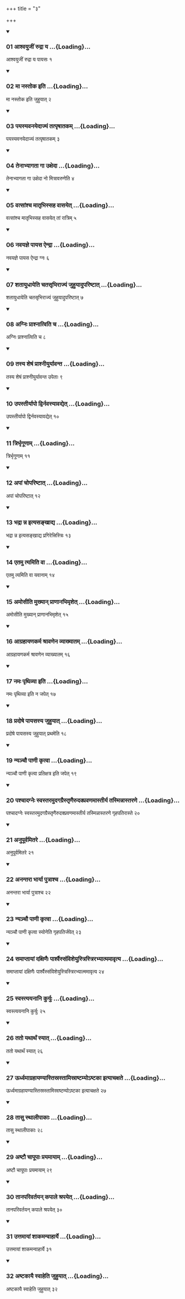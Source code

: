 +++
title = "३"

+++

<div class="js_include" includetitle="true" newlevelforh1="3" unfilled="" url="/vedAH_sAma/kauthumam/sUtram/drAhyAyaNaH/khAdira-gRhyam/vishvAsa-prastutiH/3/3/01_AshvayujIM_rudrA_ya.md">
<details open><summary><h3>01 आश्वयुजीं रुद्रा य ...{Loading}...</h3></summary>

आश्वयुजीं रुद्रा य पायसः १
</details>
</div>

<div class="js_include collapsed" newlevelforh1="4" title="Oldenberg" url="/vedAH_sAma/kauthumam/sUtram/drAhyAyaNaH/khAdira-gRhyam/sarvASh_TIkAH/3/3/01_AshvayujIM_rudrA_ya.md"> </div>

<div class="js_include" includetitle="true" newlevelforh1="3" unfilled="" url="/vedAH_sAma/kauthumam/sUtram/drAhyAyaNaH/khAdira-gRhyam/vishvAsa-prastutiH/3/3/02_mA_nastoka_iti.md">
<details open><summary><h3>02 मा नस्तोक इति ...{Loading}...</h3></summary>

मा नस्तोक इति जुहुयात् २
</details>
</div>

<div class="js_include collapsed" newlevelforh1="4" title="Oldenberg" url="/vedAH_sAma/kauthumam/sUtram/drAhyAyaNaH/khAdira-gRhyam/sarvASh_TIkAH/3/3/02_mA_nastoka_iti.md"> </div>

<div class="js_include" includetitle="true" newlevelforh1="3" unfilled="" url="/vedAH_sAma/kauthumam/sUtram/drAhyAyaNaH/khAdira-gRhyam/vishvAsa-prastutiH/3/3/03_payasyavanayedAjyaM_tatpRShAtakam.md">
<details open><summary><h3>03 पयस्यवनयेदाज्यं तत्पृषातकम् ...{Loading}...</h3></summary>

पयस्यवनयेदाज्यं तत्पृषातकम् ३
</details>
</div>

<div class="js_include collapsed" newlevelforh1="4" title="Oldenberg" url="/vedAH_sAma/kauthumam/sUtram/drAhyAyaNaH/khAdira-gRhyam/sarvASh_TIkAH/3/3/03_payasyavanayedAjyaM_tatpRShAtakam.md"> </div>

<div class="js_include" includetitle="true" newlevelforh1="3" unfilled="" url="/vedAH_sAma/kauthumam/sUtram/drAhyAyaNaH/khAdira-gRhyam/vishvAsa-prastutiH/3/3/04_tenAbhyAgatA_gA_uxedA.md">
<details open><summary><h3>04 तेनाभ्यागता गा उक्षेदा ...{Loading}...</h3></summary>

तेनाभ्यागता गा उक्षेदा नो मित्रावरुणेति ४
</details>
</div>

<div class="js_include collapsed" newlevelforh1="4" title="Oldenberg" url="/vedAH_sAma/kauthumam/sUtram/drAhyAyaNaH/khAdira-gRhyam/sarvASh_TIkAH/3/3/04_tenAbhyAgatA_gA_uxedA.md"> </div>

<div class="js_include" includetitle="true" newlevelforh1="3" unfilled="" url="/vedAH_sAma/kauthumam/sUtram/drAhyAyaNaH/khAdira-gRhyam/vishvAsa-prastutiH/3/3/05_vatsAMshcha_mAtRbhissaha_vAsayet.md">
<details open><summary><h3>05 वत्सांश्च मातृभिस्सह वासयेत् ...{Loading}...</h3></summary>

वत्सांश्च मातृभिस्सह वासयेत् तां रात्रिम् ५
</details>
</div>

<div class="js_include collapsed" newlevelforh1="4" title="Oldenberg" url="/vedAH_sAma/kauthumam/sUtram/drAhyAyaNaH/khAdira-gRhyam/sarvASh_TIkAH/3/3/05_vatsAMshcha_mAtRbhissaha_vAsayet.md"> </div>

<div class="js_include" includetitle="true" newlevelforh1="3" unfilled="" url="/vedAH_sAma/kauthumam/sUtram/drAhyAyaNaH/khAdira-gRhyam/vishvAsa-prastutiH/3/3/06_navayajne_pAyasa_aindrA.md">
<details open><summary><h3>06 नवयज्ञे पायस ऐन्द्रा ...{Loading}...</h3></summary>

नवयज्ञे पायस ऐन्द्रा ग्नः ६
</details>
</div>

<div class="js_include collapsed" newlevelforh1="4" title="Oldenberg" url="/vedAH_sAma/kauthumam/sUtram/drAhyAyaNaH/khAdira-gRhyam/sarvASh_TIkAH/3/3/06_navayajne_pAyasa_aindrA.md"> </div>

<div class="js_include" includetitle="true" newlevelforh1="3" unfilled="" url="/vedAH_sAma/kauthumam/sUtram/drAhyAyaNaH/khAdira-gRhyam/vishvAsa-prastutiH/3/3/07_shatAyudhAyeti_chatasRbhirAjyaM_juhuyAdupariShT.md">
<details open><summary><h3>07 शतायुधायेति चतसृभिराज्यं जुहुयादुपरिष्टात् ...{Loading}...</h3></summary>

शतायुधायेति चतसृभिराज्यं जुहुयादुपरिष्टात् ७
</details>
</div>

<div class="js_include collapsed" newlevelforh1="4" title="Oldenberg" url="/vedAH_sAma/kauthumam/sUtram/drAhyAyaNaH/khAdira-gRhyam/sarvASh_TIkAH/3/3/07_shatAyudhAyeti_chatasRbhirAjyaM_juhuyAdupariShT.md"> </div>

<div class="js_include" includetitle="true" newlevelforh1="3" unfilled="" url="/vedAH_sAma/kauthumam/sUtram/drAhyAyaNaH/khAdira-gRhyam/vishvAsa-prastutiH/3/3/08_agniH_prAshnAtviti_cha.md">
<details open><summary><h3>08 अग्निः प्राश्नात्विति च ...{Loading}...</h3></summary>

अग्निः प्राश्नात्विति च ८
</details>
</div>

<div class="js_include collapsed" newlevelforh1="4" title="Oldenberg" url="/vedAH_sAma/kauthumam/sUtram/drAhyAyaNaH/khAdira-gRhyam/sarvASh_TIkAH/3/3/08_agniH_prAshnAtviti_cha.md"> </div>

<div class="js_include" includetitle="true" newlevelforh1="3" unfilled="" url="/vedAH_sAma/kauthumam/sUtram/drAhyAyaNaH/khAdira-gRhyam/vishvAsa-prastutiH/3/3/09_tasya_sheShaM_prAshnIyuryAvanta.md">
<details open><summary><h3>09 तस्य शेषं प्राश्नीयुर्यावन्त ...{Loading}...</h3></summary>

तस्य शेषं प्राश्नीयुर्यावन्त उपेताः ९
</details>
</div>

<div class="js_include collapsed" newlevelforh1="4" title="Oldenberg" url="/vedAH_sAma/kauthumam/sUtram/drAhyAyaNaH/khAdira-gRhyam/sarvASh_TIkAH/3/3/09_tasya_sheShaM_prAshnIyuryAvanta.md"> </div>

<div class="js_include" includetitle="true" newlevelforh1="3" unfilled="" url="/vedAH_sAma/kauthumam/sUtram/drAhyAyaNaH/khAdira-gRhyam/vishvAsa-prastutiH/3/3/10_upastIryApo_dvirnavasyAvadyet.md">
<details open><summary><h3>10 उपस्तीर्यापो द्विर्नवस्यावद्येत् ...{Loading}...</h3></summary>

उपस्तीर्यापो द्विर्नवस्यावद्येत् १०
</details>
</div>

<div class="js_include collapsed" newlevelforh1="4" title="Oldenberg" url="/vedAH_sAma/kauthumam/sUtram/drAhyAyaNaH/khAdira-gRhyam/sarvASh_TIkAH/3/3/10_upastIryApo_dvirnavasyAvadyet.md"> </div>

<div class="js_include" includetitle="true" newlevelforh1="3" unfilled="" url="/vedAH_sAma/kauthumam/sUtram/drAhyAyaNaH/khAdira-gRhyam/vishvAsa-prastutiH/3/3/11_trirbhRgUNAm.md">
<details open><summary><h3>11 त्रिर्भृगूणाम् ...{Loading}...</h3></summary>

त्रिर्भृगूणाम् ११
</details>
</div>

<div class="js_include collapsed" newlevelforh1="4" title="Oldenberg" url="/vedAH_sAma/kauthumam/sUtram/drAhyAyaNaH/khAdira-gRhyam/sarvASh_TIkAH/3/3/11_trirbhRgUNAm.md"> </div>

<div class="js_include" includetitle="true" newlevelforh1="3" unfilled="" url="/vedAH_sAma/kauthumam/sUtram/drAhyAyaNaH/khAdira-gRhyam/vishvAsa-prastutiH/3/3/12_apAM_chopariShTAt.md">
<details open><summary><h3>12 अपां चोपरिष्टात् ...{Loading}...</h3></summary>

अपां चोपरिष्टात् १२
</details>
</div>

<div class="js_include collapsed" newlevelforh1="4" title="Oldenberg" url="/vedAH_sAma/kauthumam/sUtram/drAhyAyaNaH/khAdira-gRhyam/sarvASh_TIkAH/3/3/12_apAM_chopariShTAt.md"> </div>

<div class="js_include" includetitle="true" newlevelforh1="3" unfilled="" url="/vedAH_sAma/kauthumam/sUtram/drAhyAyaNaH/khAdira-gRhyam/vishvAsa-prastutiH/3/3/13_bhadrA_nna_ityasankhAdya.md">
<details open><summary><h3>13 भद्रा न्न इत्यसङ्खाद्य ...{Loading}...</h3></summary>

भद्रा न्न इत्यसङ्खाद्य प्रगिरेत्त्रिस्त्रिः १३
</details>
</div>

<div class="js_include collapsed" newlevelforh1="4" title="Oldenberg" url="/vedAH_sAma/kauthumam/sUtram/drAhyAyaNaH/khAdira-gRhyam/sarvASh_TIkAH/3/3/13_bhadrA_nna_ityasankhAdya.md"> </div>

<div class="js_include" includetitle="true" newlevelforh1="3" unfilled="" url="/vedAH_sAma/kauthumam/sUtram/drAhyAyaNaH/khAdira-gRhyam/vishvAsa-prastutiH/3/3/14_etamu_tyamiti_vA.md">
<details open><summary><h3>14 एतमु त्यमिति वा ...{Loading}...</h3></summary>

एतमु त्यमिति वा यवानाम् १४
</details>
</div>

<div class="js_include collapsed" newlevelforh1="4" title="Oldenberg" url="/vedAH_sAma/kauthumam/sUtram/drAhyAyaNaH/khAdira-gRhyam/sarvASh_TIkAH/3/3/14_etamu_tyamiti_vA.md"> </div>

<div class="js_include" includetitle="true" newlevelforh1="3" unfilled="" url="/vedAH_sAma/kauthumam/sUtram/drAhyAyaNaH/khAdira-gRhyam/vishvAsa-prastutiH/3/3/15_amosIti_mukhyAn_prANAnabhimRshet.md">
<details open><summary><h3>15 अमोसीति मुख्यान् प्राणानभिमृशेत् ...{Loading}...</h3></summary>

अमोसीति मुख्यान् प्राणानभिमृशेत् १५
</details>
</div>

<div class="js_include collapsed" newlevelforh1="4" title="Oldenberg" url="/vedAH_sAma/kauthumam/sUtram/drAhyAyaNaH/khAdira-gRhyam/sarvASh_TIkAH/3/3/15_amosIti_mukhyAn_prANAnabhimRshet.md"> </div>

<div class="js_include" includetitle="true" newlevelforh1="3" unfilled="" url="/vedAH_sAma/kauthumam/sUtram/drAhyAyaNaH/khAdira-gRhyam/vishvAsa-prastutiH/3/3/16_AgrahAyaNakarma_shrAvaNena_vyAkhyAtam.md">
<details open><summary><h3>16 आग्रहायणकर्म श्रावणेन व्याख्यातम् ...{Loading}...</h3></summary>

आग्रहायणकर्म श्रावणेन व्याख्यातम् १६
</details>
</div>

<div class="js_include collapsed" newlevelforh1="4" title="Oldenberg" url="/vedAH_sAma/kauthumam/sUtram/drAhyAyaNaH/khAdira-gRhyam/sarvASh_TIkAH/3/3/16_AgrahAyaNakarma_shrAvaNena_vyAkhyAtam.md"> </div>

<div class="js_include" includetitle="true" newlevelforh1="3" unfilled="" url="/vedAH_sAma/kauthumam/sUtram/drAhyAyaNaH/khAdira-gRhyam/vishvAsa-prastutiH/3/3/17_namaH_pRthivyA_iti.md">
<details open><summary><h3>17 नमः पृथिव्या इति ...{Loading}...</h3></summary>

नमः पृथिव्या इति न जपेत् १७
</details>
</div>

<div class="js_include collapsed" newlevelforh1="4" title="Oldenberg" url="/vedAH_sAma/kauthumam/sUtram/drAhyAyaNaH/khAdira-gRhyam/sarvASh_TIkAH/3/3/17_namaH_pRthivyA_iti.md"> </div>

<div class="js_include" includetitle="true" newlevelforh1="3" unfilled="" url="/vedAH_sAma/kauthumam/sUtram/drAhyAyaNaH/khAdira-gRhyam/vishvAsa-prastutiH/3/3/18_pradoShe_pAyasasya_juhuyAt.md">
<details open><summary><h3>18 प्रदोषे पायसस्य जुहुयात् ...{Loading}...</h3></summary>

प्रदोषे पायसस्य जुहुयात् प्रथमेति १८
</details>
</div>

<div class="js_include collapsed" newlevelforh1="4" title="Oldenberg" url="/vedAH_sAma/kauthumam/sUtram/drAhyAyaNaH/khAdira-gRhyam/sarvASh_TIkAH/3/3/18_pradoShe_pAyasasya_juhuyAt.md"> </div>

<div class="js_include" includetitle="true" newlevelforh1="3" unfilled="" url="/vedAH_sAma/kauthumam/sUtram/drAhyAyaNaH/khAdira-gRhyam/vishvAsa-prastutiH/3/3/19_nyanchau_pANI_kRtvA.md">
<details open><summary><h3>19 न्यञ्चौ पाणी कृत्वा ...{Loading}...</h3></summary>

न्यञ्चौ पाणी कृत्वा प्रतिक्षत्र इति जपेत् १९
</details>
</div>

<div class="js_include collapsed" newlevelforh1="4" title="Oldenberg" url="/vedAH_sAma/kauthumam/sUtram/drAhyAyaNaH/khAdira-gRhyam/sarvASh_TIkAH/3/3/19_nyanchau_pANI_kRtvA.md"> </div>

<div class="js_include" includetitle="true" newlevelforh1="3" unfilled="" url="/vedAH_sAma/kauthumam/sUtram/drAhyAyaNaH/khAdira-gRhyam/vishvAsa-prastutiH/3/3/20_pashchAdagneH_svastaramudagagraistRNairudakprav.md">
<details open><summary><h3>20 पश्चादग्नेः स्वस्तरमुदगग्रैस्तृणैरुदक्प्रवणमास्तीर्य तस्मिन्नास्तरणे ...{Loading}...</h3></summary>

पश्चादग्नेः स्वस्तरमुदगग्रैस्तृणैरुदक्प्रवणमास्तीर्य तस्मिन्नास्तरणे गृहपतिरास्ते २०
</details>
</div>

<div class="js_include collapsed" newlevelforh1="4" title="Oldenberg" url="/vedAH_sAma/kauthumam/sUtram/drAhyAyaNaH/khAdira-gRhyam/sarvASh_TIkAH/3/3/20_pashchAdagneH_svastaramudagagraistRNairudakprav.md"> </div>

<div class="js_include" includetitle="true" newlevelforh1="3" unfilled="" url="/vedAH_sAma/kauthumam/sUtram/drAhyAyaNaH/khAdira-gRhyam/vishvAsa-prastutiH/3/3/21_anupUrvamitare.md">
<details open><summary><h3>21 अनुपूर्वमितरे ...{Loading}...</h3></summary>

अनुपूर्वमितरे २१
</details>
</div>

<div class="js_include collapsed" newlevelforh1="4" title="Oldenberg" url="/vedAH_sAma/kauthumam/sUtram/drAhyAyaNaH/khAdira-gRhyam/sarvASh_TIkAH/3/3/21_anupUrvamitare.md"> </div>

<div class="js_include" includetitle="true" newlevelforh1="3" unfilled="" url="/vedAH_sAma/kauthumam/sUtram/drAhyAyaNaH/khAdira-gRhyam/vishvAsa-prastutiH/3/3/22_anantarA_bhAryA_putrAshcha.md">
<details open><summary><h3>22 अनन्तरा भार्या पुत्राश्च ...{Loading}...</h3></summary>

अनन्तरा भार्या पुत्राश्च २२
</details>
</div>

<div class="js_include collapsed" newlevelforh1="4" title="Oldenberg" url="/vedAH_sAma/kauthumam/sUtram/drAhyAyaNaH/khAdira-gRhyam/sarvASh_TIkAH/3/3/22_anantarA_bhAryA_putrAshcha.md"> </div>

<div class="js_include" includetitle="true" newlevelforh1="3" unfilled="" url="/vedAH_sAma/kauthumam/sUtram/drAhyAyaNaH/khAdira-gRhyam/vishvAsa-prastutiH/3/3/23_nyanchau_pANI_kRtvA.md">
<details open><summary><h3>23 न्यञ्चौ पाणी कृत्वा ...{Loading}...</h3></summary>

न्यञ्चौ पाणी कृत्वा स्योनेति गृहपतिर्जपेत् २३
</details>
</div>

<div class="js_include collapsed" newlevelforh1="4" title="Oldenberg" url="/vedAH_sAma/kauthumam/sUtram/drAhyAyaNaH/khAdira-gRhyam/sarvASh_TIkAH/3/3/23_nyanchau_pANI_kRtvA.md"> </div>

<div class="js_include" includetitle="true" newlevelforh1="3" unfilled="" url="/vedAH_sAma/kauthumam/sUtram/drAhyAyaNaH/khAdira-gRhyam/vishvAsa-prastutiH/3/3/24_samAptAyAM_daxiNaiH_pArshvaissaMvisheyustristri.md">
<details open><summary><h3>24 समाप्तायां दक्षिणैः पार्श्वैस्संविशेयुस्त्रिस्त्रिरभ्यात्ममावृत्य ...{Loading}...</h3></summary>

समाप्तायां दक्षिणैः पार्श्वैस्संविशेयुस्त्रिस्त्रिरभ्यात्ममावृत्य २४
</details>
</div>

<div class="js_include collapsed" newlevelforh1="4" title="Oldenberg" url="/vedAH_sAma/kauthumam/sUtram/drAhyAyaNaH/khAdira-gRhyam/sarvASh_TIkAH/3/3/24_samAptAyAM_daxiNaiH_pArshvaissaMvisheyustristri.md"> </div>

<div class="js_include" includetitle="true" newlevelforh1="3" unfilled="" url="/vedAH_sAma/kauthumam/sUtram/drAhyAyaNaH/khAdira-gRhyam/vishvAsa-prastutiH/3/3/25_svastyayanAni_kuryuH.md">
<details open><summary><h3>25 स्वस्त्ययनानि कुर्युः ...{Loading}...</h3></summary>

स्वस्त्ययनानि कुर्युः २५
</details>
</div>

<div class="js_include collapsed" newlevelforh1="4" title="Oldenberg" url="/vedAH_sAma/kauthumam/sUtram/drAhyAyaNaH/khAdira-gRhyam/sarvASh_TIkAH/3/3/25_svastyayanAni_kuryuH.md"> </div>

<div class="js_include" includetitle="true" newlevelforh1="3" unfilled="" url="/vedAH_sAma/kauthumam/sUtram/drAhyAyaNaH/khAdira-gRhyam/vishvAsa-prastutiH/3/3/26_tato_yathArthaM_syAt.md">
<details open><summary><h3>26 ततो यथार्थं स्यात् ...{Loading}...</h3></summary>

ततो यथार्थं स्यात् २६
</details>
</div>

<div class="js_include collapsed" newlevelforh1="4" title="Oldenberg" url="/vedAH_sAma/kauthumam/sUtram/drAhyAyaNaH/khAdira-gRhyam/sarvASh_TIkAH/3/3/26_tato_yathArthaM_syAt.md"> </div>

<div class="js_include" includetitle="true" newlevelforh1="3" unfilled="" url="/vedAH_sAma/kauthumam/sUtram/drAhyAyaNaH/khAdira-gRhyam/vishvAsa-prastutiH/3/3/27_UrdhvamAgrahAyaNyAstisrastAmisrAShTamyo-ShTakA_.md">
<details open><summary><h3>27 ऊर्ध्वमाग्रहायण्यास्तिस्रस्तामिस्राष्टम्योऽष्टका इत्याचक्षते ...{Loading}...</h3></summary>

ऊर्ध्वमाग्रहायण्यास्तिस्रस्तामिस्राष्टम्योऽष्टका इत्याचक्षते २७
</details>
</div>

<div class="js_include collapsed" newlevelforh1="4" title="Oldenberg" url="/vedAH_sAma/kauthumam/sUtram/drAhyAyaNaH/khAdira-gRhyam/sarvASh_TIkAH/3/3/27_UrdhvamAgrahAyaNyAstisrastAmisrAShTamyo-ShTakA_.md"> </div>

<div class="js_include" includetitle="true" newlevelforh1="3" unfilled="" url="/vedAH_sAma/kauthumam/sUtram/drAhyAyaNaH/khAdira-gRhyam/vishvAsa-prastutiH/3/3/28_tAsu_sthAlIpAkAH.md">
<details open><summary><h3>28 तासु स्थालीपाकाः ...{Loading}...</h3></summary>

तासु स्थालीपाकाः २८
</details>
</div>

<div class="js_include collapsed" newlevelforh1="4" title="Oldenberg" url="/vedAH_sAma/kauthumam/sUtram/drAhyAyaNaH/khAdira-gRhyam/sarvASh_TIkAH/3/3/28_tAsu_sthAlIpAkAH.md"> </div>

<div class="js_include" includetitle="true" newlevelforh1="3" unfilled="" url="/vedAH_sAma/kauthumam/sUtram/drAhyAyaNaH/khAdira-gRhyam/vishvAsa-prastutiH/3/3/29_aShTau_chApUpAH_prayamAyAm.md">
<details open><summary><h3>29 अष्टौ चापूपाः प्रयमायाम् ...{Loading}...</h3></summary>

अष्टौ चापूपाः प्रयमायाम् २९
</details>
</div>

<div class="js_include collapsed" newlevelforh1="4" title="Oldenberg" url="/vedAH_sAma/kauthumam/sUtram/drAhyAyaNaH/khAdira-gRhyam/sarvASh_TIkAH/3/3/29_aShTau_chApUpAH_prayamAyAm.md"> </div>

<div class="js_include" includetitle="true" newlevelforh1="3" unfilled="" url="/vedAH_sAma/kauthumam/sUtram/drAhyAyaNaH/khAdira-gRhyam/vishvAsa-prastutiH/3/3/30_tAnaparivartayan_kapAle_shrapayet.md">
<details open><summary><h3>30 तानपरिवर्तयन् कपाले श्रपयेत् ...{Loading}...</h3></summary>

तानपरिवर्तयन् कपाले श्रपयेत् ३०
</details>
</div>

<div class="js_include collapsed" newlevelforh1="4" title="Oldenberg" url="/vedAH_sAma/kauthumam/sUtram/drAhyAyaNaH/khAdira-gRhyam/sarvASh_TIkAH/3/3/30_tAnaparivartayan_kapAle_shrapayet.md"> </div>

<div class="js_include" includetitle="true" newlevelforh1="3" unfilled="" url="/vedAH_sAma/kauthumam/sUtram/drAhyAyaNaH/khAdira-gRhyam/vishvAsa-prastutiH/3/3/31_uttamAyAM_shAkamanvAhArye.md">
<details open><summary><h3>31 उत्तमायां शाकमन्वाहार्ये ...{Loading}...</h3></summary>

उत्तमायां शाकमन्वाहार्ये ३१
</details>
</div>

<div class="js_include collapsed" newlevelforh1="4" title="Oldenberg" url="/vedAH_sAma/kauthumam/sUtram/drAhyAyaNaH/khAdira-gRhyam/sarvASh_TIkAH/3/3/31_uttamAyAM_shAkamanvAhArye.md"> </div>

<div class="js_include" includetitle="true" newlevelforh1="3" unfilled="" url="/vedAH_sAma/kauthumam/sUtram/drAhyAyaNaH/khAdira-gRhyam/vishvAsa-prastutiH/3/3/32_aShTakAyai_svAheti_juhuyAt.md">
<details open><summary><h3>32 अष्टकायै स्वाहेति जुहुयात् ...{Loading}...</h3></summary>

अष्टकायै स्वाहेति जुहुयात् ३२
</details>
</div>

<div class="js_include collapsed" newlevelforh1="4" title="Oldenberg" url="/vedAH_sAma/kauthumam/sUtram/drAhyAyaNaH/khAdira-gRhyam/sarvASh_TIkAH/3/3/32_aShTakAyai_svAheti_juhuyAt.md"> </div>


